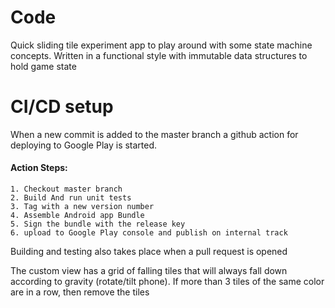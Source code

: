 # Code
Quick sliding tile experiment app to play around with some state machine concepts.
Written in a functional style with immutable data structures to hold game state

# CI/CD setup
When a new commit is added to the master branch a github action for deploying to Google Play is started.
#### Action Steps:
    1. Checkout master branch
    2. Build And run unit tests
    3. Tag with a new version number
    4. Assemble Android app Bundle
    5. Sign the bundle with the release key
    6. upload to Google Play console and publish on internal track

Building and testing also takes place when a pull request is opened

The custom view has a grid of falling tiles that will always fall down according to gravity (rotate/tilt phone).
If more than 3 tiles of the same color are in a row, then remove the tiles
